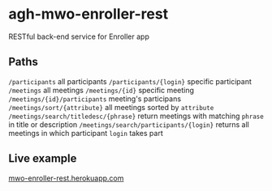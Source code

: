 # agh-mwo-enroller-rest
RESTful back-end service for Enroller app

## Paths
`/participants` all participants
`/participants/{login}` specific participant
`/meetings` all meetings
`/meetings/{id}` specific meeting
`/meetings/{id}/participants` meeting's participans
`/meetings/sort/{attribute}` all meetings sorted by `attribute`
`/meetings/search/titledesc/{phrase}` return meetings with matching `phrase` in title or description
`/meetings/search/participants/{login}` returns all meetings in which participant `login` takes part

## Live example
[mwo-enroller-rest.herokuapp.com](https://mwo-enroller-rest.herokuapp.com)
